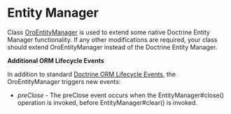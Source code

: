 <a id="dev-entities-entity-manager"></a>

# Entity Manager

Class <a href="https://github.com/oroinc/platform/blob/master/src/Oro/Bundle/EntityBundle/ORM/OroEntityManager.php" target="_blank">OroEntityManager</a> is used to extend some native Doctrine Entity Manager functionality. If any other modifications are required, your class should extend OroEntityManager instead of the Doctrine Entity Manager.

**Additional ORM Lifecycle Events**

In addition to standard <a href="https://www.doctrine-project.org/projects/doctrine-orm/en/2.8/reference/events.html#lifecycle-events" target="_blank">Doctrine ORM Lifecycle Events</a>, the OroEntityManager triggers new events:

- *preClose* - The preClose event occurs when the EntityManager#close() operation is invoked, before EntityManager#clear() is invoked.

<!-- Frontend -->

